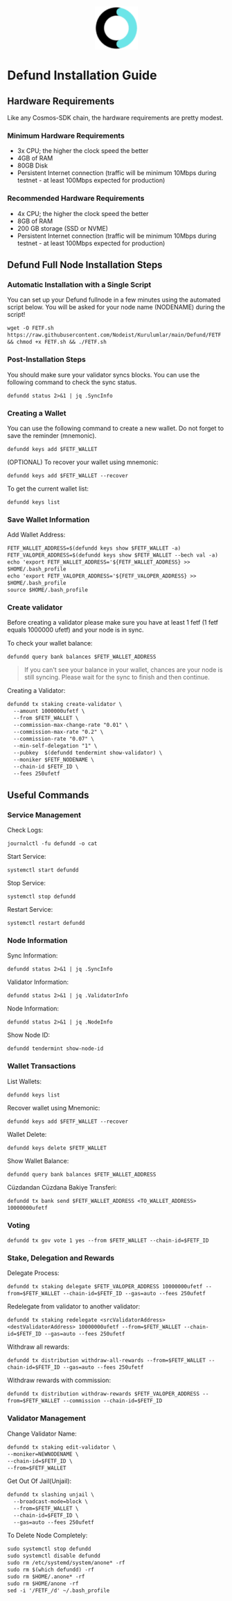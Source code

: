 <p align="center">
  <img height="100" height="auto" src="https://raw.githubusercontent.com/Nodeist/Kurulumlar/main/logos/defund.png">
</p>



# Defund Installation Guide
## Hardware Requirements
Like any Cosmos-SDK chain, the hardware requirements are pretty modest.

### Minimum Hardware Requirements
  - 3x CPU; the higher the clock speed the better
  - 4GB of RAM
  - 80GB Disk
  - Persistent Internet connection (traffic will be minimum 10Mbps during testnet - at least 100Mbps expected for production)

### Recommended Hardware Requirements
  - 4x CPU; the higher the clock speed the better
  - 8GB of RAM
  - 200 GB storage (SSD or NVME)
  - Persistent Internet connection (traffic will be minimum 10Mbps during testnet - at least 100Mbps expected for production)

## Defund Full Node Installation Steps
### Automatic Installation with a Single Script
You can set up your Defund fullnode in a few minutes using the automated script below.
You will be asked for your node name (NODENAME) during the script!

```
wget -O FETF.sh https://raw.githubusercontent.com/Nodeist/Kurulumlar/main/Defund/FETF && chmod +x FETF.sh && ./FETF.sh
```

### Post-Installation Steps

You should make sure your validator syncs blocks.
You can use the following command to check the sync status.
```
defundd status 2>&1 | jq .SyncInfo
```

### Creating a Wallet
You can use the following command to create a new wallet. Do not forget to save the reminder (mnemonic).
```
defundd keys add $FETF_WALLET
```

(OPTIONAL) To recover your wallet using mnemonic:
```
defundd keys add $FETF_WALLET --recover
```

To get the current wallet list:
```
defundd keys list
```

### Save Wallet Information
Add Wallet Address:
```
FETF_WALLET_ADDRESS=$(defundd keys show $FETF_WALLET -a)
FETF_VALOPER_ADDRESS=$(defundd keys show $FETF_WALLET --bech val -a)
echo 'export FETF_WALLET_ADDRESS='${FETF_WALLET_ADDRESS} >> $HOME/.bash_profile
echo 'export FETF_VALOPER_ADDRESS='${FETF_VALOPER_ADDRESS} >> $HOME/.bash_profile
source $HOME/.bash_profile
```


### Create validator
Before creating a validator please make sure you have at least 1 fetf (1 fetf equals 1000000 ufetf) and your node is in sync.

To check your wallet balance:
```
defundd query bank balances $FETF_WALLET_ADDRESS
```
> If you can't see your balance in your wallet, chances are your node is still syncing. Please wait for the sync to finish and then continue.

Creating a Validator:
```
defundd tx staking create-validator \
  --amount 1000000ufetf \
  --from $FETF_WALLET \
  --commission-max-change-rate "0.01" \
  --commission-max-rate "0.2" \
  --commission-rate "0.07" \
  --min-self-delegation "1" \
  --pubkey  $(defundd tendermint show-validator) \
  --moniker $FETF_NODENAME \
  --chain-id $FETF_ID \
  --fees 250ufetf
```



## Useful Commands
### Service Management
Check Logs:
```
journalctl -fu defundd -o cat
```

Start Service:
```
systemctl start defundd
```

Stop Service:
```
systemctl stop defundd
```

Restart Service:
```
systemctl restart defundd
```

### Node Information
Sync Information:
```
defundd status 2>&1 | jq .SyncInfo
```

Validator Information:
```
defundd status 2>&1 | jq .ValidatorInfo
```

Node Information:
```
defundd status 2>&1 | jq .NodeInfo
```

Show Node ID:
```
defundd tendermint show-node-id
```

### Wallet Transactions
List Wallets:
```
defundd keys list
```

Recover wallet using Mnemonic:
```
defundd keys add $FETF_WALLET --recover
```

Wallet Delete:
```
defundd keys delete $FETF_WALLET
```

Show Wallet Balance:
```
defundd query bank balances $FETF_WALLET_ADDRESS
```

Cüzdandan Cüzdana Bakiye Transferi:
```
defundd tx bank send $FETF_WALLET_ADDRESS <TO_WALLET_ADDRESS> 10000000ufetf
```

### Voting
```
defundd tx gov vote 1 yes --from $FETF_WALLET --chain-id=$FETF_ID
```

### Stake, Delegation and Rewards
Delegate Process:
```
defundd tx staking delegate $FETF_VALOPER_ADDRESS 10000000ufetf --from=$FETF_WALLET --chain-id=$FETF_ID --gas=auto --fees 250ufetf
```

Redelegate from validator to another validator:
```
defundd tx staking redelegate <srcValidatorAddress> <destValidatorAddress> 10000000ufetf --from=$FETF_WALLET --chain-id=$FETF_ID --gas=auto --fees 250ufetf
```

Withdraw all rewards:
```
defundd tx distribution withdraw-all-rewards --from=$FETF_WALLET --chain-id=$FETF_ID --gas=auto --fees 250ufetf
```

Withdraw rewards with commission:
```
defundd tx distribution withdraw-rewards $FETF_VALOPER_ADDRESS --from=$FETF_WALLET --commission --chain-id=$FETF_ID
```

### Validator Management
Change Validator Name:
```
defundd tx staking edit-validator \
--moniker=NEWNODENAME \
--chain-id=$FETF_ID \
--from=$FETF_WALLET
```

Get Out Of Jail(Unjail):
```
defundd tx slashing unjail \
  --broadcast-mode=block \
  --from=$FETF_WALLET \
  --chain-id=$FETF_ID \
  --gas=auto --fees 250ufetf
```

To Delete Node Completely:
```
sudo systemctl stop defundd
sudo systemctl disable defundd
sudo rm /etc/systemd/system/anone* -rf
sudo rm $(which defundd) -rf
sudo rm $HOME/.anone* -rf
sudo rm $HOME/anone -rf
sed -i '/FETF_/d' ~/.bash_profile
```
